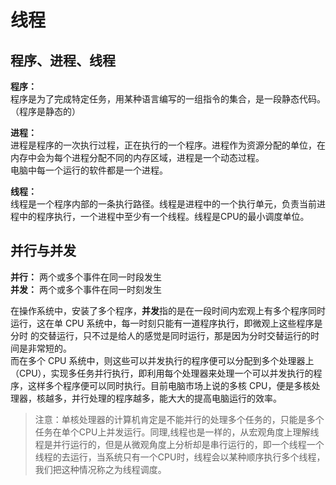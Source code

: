 # 线程

## 程序、进程、线程

**程序：**  
    程序是为了完成特定任务，用某种语言编写的一组指令的集合，是一段静态代码。（程序是静态的）

**进程：**  
    进程是程序的一次执行过程，正在执行的一个程序。进程作为资源分配的单位，在内存中会为每个进程分配不同的内存区域，进程是一个动态过程。  
    电脑中每一个运行的软件都是一个进程。

**线程：**  
    线程是一个程序内部的一条执行路径。线程是进程中的一个执行单元，负责当前进程中的程序执行，一个进程中至少有一个线程。线程是CPU的最小调度单位。

## 并行与并发

**并行：** 两个或多个事件在同一时段发生  
**并发：** 两个或多个事件在同一时刻发生

在操作系统中，安装了多个程序，**并发**指的是在一段时间内宏观上有多个程序同时运行，这在单 CPU 系统中，每一时刻只能有一道程序执行，即微观上这些程序是分时
的交替运行，只不过是给人的感觉是同时运行，那是因为分时交替运行的时间是非常短的。  
而在多个 CPU 系统中，则这些可以并发执行的程序便可以分配到多个处理器上（CPU），实现多任务并行执行，即利用每个处理器来处理一个可以并发执行的程序，这样多个程序便可以同时执行。目前电脑市场上说的多核 CPU，便是多核处理器，核越多，并行处理的程序越多，能大大的提高电脑运行的效率。

> 注意：单核处理器的计算机肯定是不能并行的处理多个任务的，只能是多个任务在单个CPU上并发运行。同理,线程也是一样的，从宏观角度上理解线程是并行运行的，但是从微观角度上分析却是串行运行的，即一个线程一个线程的去运行，当系统只有一个CPU时，线程会以某种顺序执行多个线程，我们把这种情况称之为线程调度。



